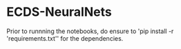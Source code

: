 # ECDS-NeuralNets

Prior to runnning the notebooks, do ensure to 'pip install -r 'requirements.txt'' for the dependencies.
